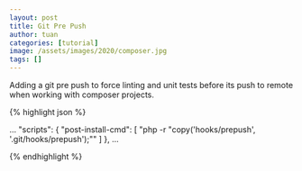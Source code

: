 ```yaml
---
layout: post
title: Git Pre Push
author: tuan
categories: [tutorial]
image: /assets/images/2020/composer.jpg
tags: []
---
```


Adding a git pre push to force linting and unit tests before its push to remote when working with composer projects.

{% highlight json %}

...
"scripts": {
    "post-install-cmd": [
        "php -r \"copy('hooks/prepush', '.git/hooks/prepush');\""
    ]
},
...

{% endhighlight %}